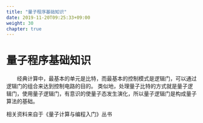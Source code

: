 ```yaml
---
title: "量子程序基础知识"
date: 2019-11-20T09:25:33+09:00
weight: 30
chapter: true
---
```


# 量子程序基础知识

&emsp;&emsp;经典计算中，最基本的单元是比特，而最基本的控制模式是逻辑门，可以通过逻辑门的组合来达到控制电路的目的。
类似地，处理量子比特的方式就是量子逻辑门，使用量子逻辑门，有意识的使量子态发生演化，所以量子逻辑门是构成量子算法的基础。

相关资料来自于《量子计算与编程入门》丛书
